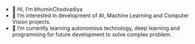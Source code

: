 - 👋 Hi, I’m bhuminChodvadiya
- 👀 I’m interested in development of AI, Machine Learning and Computer Vision projects.
- 🌱 I’m currently learning autonomous technology, deep learning and programming for future development to solve complex problem.


<!---
bhuminChodvadiya/bhuminChodvadiya is a ✨ special ✨ repository because its `README.md` (this file) appears on your GitHub profile.
You can click the Preview link to take a look at your changes.
--->
